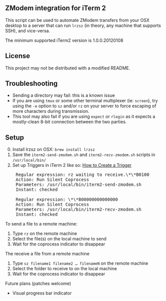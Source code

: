 ZModem integration for iTerm 2
------------------------------

This script can be used to automate ZModem transfers from your OSX desktop to a server that can run `lrzsz` (in theory, any machine 
that supports SSH), and vice-versa.

The minimum supported iTerm2 version is 1.0.0.20120108

License
-------

This project may not be distributed with a modified README.

Troubleshooting
---------------

 * Sending a directory may fail: this is a known issue
 * If you are using `tmux` or some other terminal multiplexer (ie: `screen`), try using the `-e` option to `sz` and/or `rz` on your server to force escaping of more characters during transmission.
 * This tool may also fail if you are using `expect` or `rlogin` as it expects a mostly-clean 8-bit connection between the two parties.

Setup
-----

0. Install lrzsz on OSX: `brew install lrzsz`
1. Save the `iterm2-send-zmodem.sh` and `iterm2-recv-zmodem.sh` scripts in `/usr/local/bin/`
2. Set up Triggers in iTerm 2 like so:
[How to Create a Trigger](https://www.iterm2.com/documentation-triggers.html)

<pre>
    Regular expression: rz waiting to receive.\*\*B0100
    Action: Run Silent Coprocess
    Parameters: /usr/local/bin/iterm2-send-zmodem.sh
    Instant: checked

    Regular expression: \*\*B00000000000000
    Action: Run Silent Coprocess
    Parameters: /usr/local/bin/iterm2-recv-zmodem.sh
    Instant: checked
</pre>

To send a file to a remote machine:

1. Type `rz` on the remote machine
2. Select the file(s) on the local machine to send
3. Wait for the coprocess indicator to disappear

The receive a file from a remote machine

1. Type `sz filename1 filename2 … filenameN` on the remote machine
2. Select the folder to receive to on the local machine
3. Wait for the coprocess indicator to disappear

Future plans (patches welcome)

 - Visual progress bar indicator
